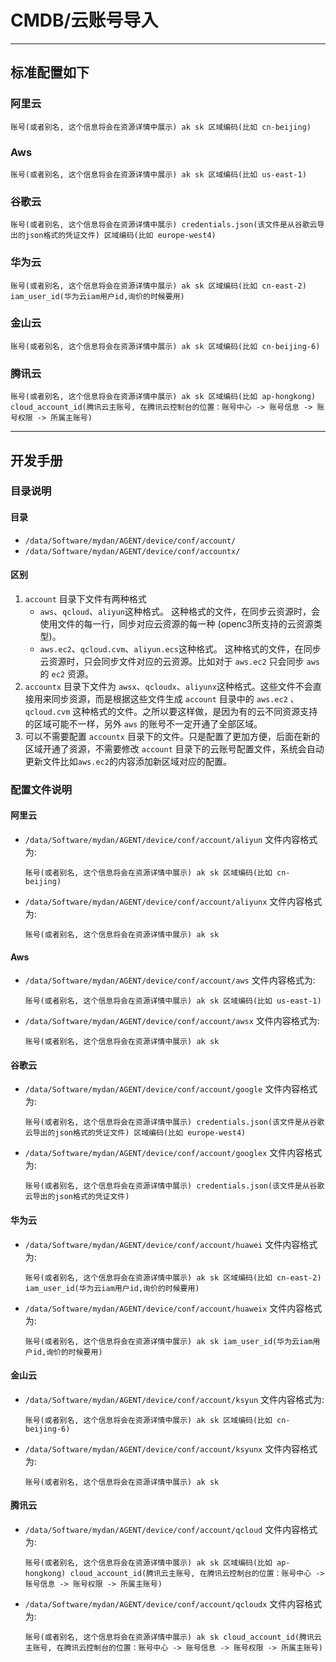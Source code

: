 # CMDB/云账号导入

---
## 标准配置如下
### 阿里云
  ```
  账号(或者别名, 这个信息将会在资源详情中展示) ak sk 区域编码(比如 cn-beijing)
  ```
### Aws
  ```
  账号(或者别名, 这个信息将会在资源详情中展示) ak sk 区域编码(比如 us-east-1)
  ```
### 谷歌云
  ```
  账号(或者别名, 这个信息将会在资源详情中展示) credentials.json(该文件是从谷歌云导出的json格式的凭证文件) 区域编码(比如 europe-west4)
  ```
### 华为云
  ```
  账号(或者别名, 这个信息将会在资源详情中展示) ak sk 区域编码(比如 cn-east-2) iam_user_id(华为云iam用户id,询价的时候要用)
  ```
### 金山云
  ```
  账号(或者别名, 这个信息将会在资源详情中展示) ak sk 区域编码(比如 cn-beijing-6) 
  ```
### 腾讯云
  ```
  账号(或者别名, 这个信息将会在资源详情中展示) ak sk 区域编码(比如 ap-hongkong) cloud_account_id(腾讯云主账号, 在腾讯云控制台的位置：账号中心 -> 账号信息 -> 账号权限 -> 所属主账号)
  ```
---

## 开发手册
### 目录说明

#### 目录
* `/data/Software/mydan/AGENT/device/conf/account/`
* `/data/Software/mydan/AGENT/device/conf/accountx/`

#### 区别
1. `account` 目录下文件有两种格式
    * `aws`、`qcloud`、`aliyun`这种格式。
        这种格式的文件，在同步云资源时，会使用文件的每一行，同步对应云资源的每一种 (openc3所支持的云资源类型)。
    * `aws.ec2`、`qcloud.cvm`、`aliyun.ecs`这种格式。
        这种格式的文件，在同步云资源时，只会同步文件对应的云资源。比如对于 `aws.ec2` 只会同步 `aws` 的 `ec2` 资源。
2. `accountx` 目录下文件为 `awsx`、`qcloudx`、`aliyunx`这种格式。这些文件不会直接用来同步资源，而是根据这些文件生成 `account` 目录中的 `aws.ec2` 、`qcloud.cvm` 这种格式的文件。之所以要这样做，是因为有的云不同资源支持的区域可能不一样，另外 `aws` 的账号不一定开通了全部区域。
3. 可以不需要配置 `accountx` 目录下的文件。只是配置了更加方便，后面在新的区域开通了资源，不需要修改 `account` 目录下的云账号配置文件，系统会自动更新文件比如`aws.ec2`的内容添加新区域对应的配置。


### 配置文件说明

#### 阿里云
* `/data/Software/mydan/AGENT/device/conf/account/aliyun`
  文件内容格式为:
  ```
  账号(或者别名, 这个信息将会在资源详情中展示) ak sk 区域编码(比如 cn-beijing)
  ```
* `/data/Software/mydan/AGENT/device/conf/account/aliyunx`
  文件内容格式为:
  ```
  账号(或者别名, 这个信息将会在资源详情中展示) ak sk
  ```
#### Aws
* `/data/Software/mydan/AGENT/device/conf/account/aws`
  文件内容格式为:
  ```
  账号(或者别名, 这个信息将会在资源详情中展示) ak sk 区域编码(比如 us-east-1)
  ```
* `/data/Software/mydan/AGENT/device/conf/account/awsx`
  文件内容格式为:
  ```
  账号(或者别名, 这个信息将会在资源详情中展示) ak sk
  ```
#### 谷歌云
* `/data/Software/mydan/AGENT/device/conf/account/google`
  文件内容格式为:
  ```
  账号(或者别名, 这个信息将会在资源详情中展示) credentials.json(该文件是从谷歌云导出的json格式的凭证文件) 区域编码(比如 europe-west4)
  ```
* `/data/Software/mydan/AGENT/device/conf/account/googlex`
  文件内容格式为:
  ```
  账号(或者别名, 这个信息将会在资源详情中展示) credentials.json(该文件是从谷歌云导出的json格式的凭证文件)
  ```
#### 华为云
* `/data/Software/mydan/AGENT/device/conf/account/huawei`
  文件内容格式为:
  ```
  账号(或者别名, 这个信息将会在资源详情中展示) ak sk 区域编码(比如 cn-east-2) iam_user_id(华为云iam用户id,询价的时候要用)
  ```
* `/data/Software/mydan/AGENT/device/conf/account/huaweix`
  文件内容格式为:
  ```
  账号(或者别名, 这个信息将会在资源详情中展示) ak sk iam_user_id(华为云iam用户id,询价的时候要用)
  ```
#### 金山云
* `/data/Software/mydan/AGENT/device/conf/account/ksyun`
  文件内容格式为:
  ```
  账号(或者别名, 这个信息将会在资源详情中展示) ak sk 区域编码(比如 cn-beijing-6) 
  ```
* `/data/Software/mydan/AGENT/device/conf/account/ksyunx`
  文件内容格式为:
  ```
  账号(或者别名, 这个信息将会在资源详情中展示) ak sk
  ```
#### 腾讯云
* `/data/Software/mydan/AGENT/device/conf/account/qcloud`
  文件内容格式为:
  ```
  账号(或者别名, 这个信息将会在资源详情中展示) ak sk 区域编码(比如 ap-hongkong) cloud_account_id(腾讯云主账号, 在腾讯云控制台的位置：账号中心 -> 账号信息 -> 账号权限 -> 所属主账号)
  ```
* `/data/Software/mydan/AGENT/device/conf/account/qcloudx`
  文件内容格式为:
  ```
  账号(或者别名, 这个信息将会在资源详情中展示) ak sk cloud_account_id(腾讯云主账号, 在腾讯云控制台的位置：账号中心 -> 账号信息 -> 账号权限 -> 所属主账号)
  ```

